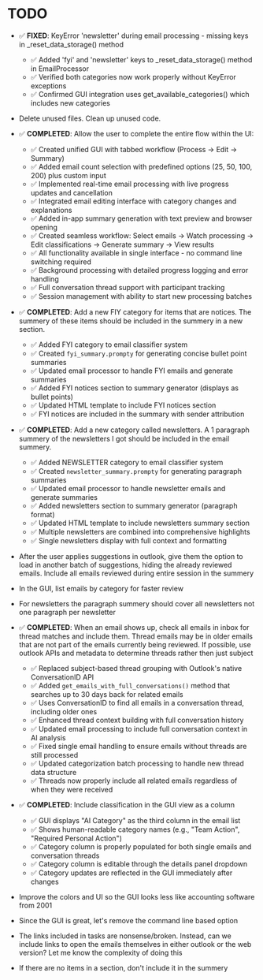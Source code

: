 # TODO

- ✅ **FIXED**: KeyError 'newsletter' during email processing - missing keys in _reset_data_storage() method
  - ✅ Added 'fyi' and 'newsletter' keys to _reset_data_storage() method in EmailProcessor
  - ✅ Verified both categories now work properly without KeyError exceptions
  - ✅ Confirmed GUI integration uses get_available_categories() which includes new categories

- Delete unused files. Clean up unused code.

- ✅ **COMPLETED**: Allow the user to complete the entire flow within the UI:
  - ✅ Created unified GUI with tabbed workflow (Process → Edit → Summary)
  - ✅ Added email count selection with predefined options (25, 50, 100, 200) plus custom input
  - ✅ Implemented real-time email processing with live progress updates and cancellation
  - ✅ Integrated email editing interface with category changes and explanations
  - ✅ Added in-app summary generation with text preview and browser opening
  - ✅ Created seamless workflow: Select emails → Watch processing → Edit classifications → Generate summary → View results
  - ✅ All functionality available in single interface - no command line switching required
  - ✅ Background processing with detailed progress logging and error handling
  - ✅ Full conversation thread support with participant tracking
  - ✅ Session management with ability to start new processing batches

- ✅ **COMPLETED**: Add a new FIY category for items that are notices. The summery of these items should be included in the summery in a new section.
  - ✅ Added FYI category to email classifier system
  - ✅ Created `fyi_summary.prompty` for generating concise bullet point summaries
  - ✅ Updated email processor to handle FYI emails and generate summaries
  - ✅ Added FYI notices section to summary generator (displays as bullet points)
  - ✅ Updated HTML template to include FYI notices section
  - ✅ FYI notices are included in the summary with sender attribution

- ✅ **COMPLETED**: Add a new category called newsletters. A 1 paragraph summery of the newsletters I got should be included in the email summery.
  - ✅ Added NEWSLETTER category to email classifier system  
  - ✅ Created `newsletter_summary.prompty` for generating paragraph summaries
  - ✅ Updated email processor to handle newsletter emails and generate summaries
  - ✅ Added newsletters section to summary generator (paragraph format)
  - ✅ Updated HTML template to include newsletters summary section
  - ✅ Multiple newsletters are combined into comprehensive highlights
  - ✅ Single newsletters display with full context and formatting

- After the user applies suggestions in outlook, give them the option to load in another batch of suggestions, hiding the already reviewed emails. Include all emails reviewed during entire session in the summery

- In the GUI, list emails by category for faster review

- For newsletters the paragraph summery should cover all newsletters not one paragraph per newsletter

- ✅ **COMPLETED**: When an email shows up, check all emails in inbox for thread matches and include them. Thread emails may be in older emails that are not part of the emails currently being reviewed. If possible, use outlook APIs and metadata to determine threads rather then just subject
  - ✅ Replaced subject-based thread grouping with Outlook's native ConversationID API
  - ✅ Added `get_emails_with_full_conversations()` method that searches up to 30 days back for related emails
  - ✅ Uses ConversationID to find all emails in a conversation thread, including older ones
  - ✅ Enhanced thread context building with full conversation history
  - ✅ Updated email processing to include full conversation context in AI analysis
  - ✅ Fixed single email handling to ensure emails without threads are still processed
  - ✅ Updated categorization batch processing to handle new thread data structure
  - ✅ Threads now properly include all related emails regardless of when they were received

- ✅ **COMPLETED**: Include classification in the GUI view as a column
  - ✅ GUI displays "AI Category" as the third column in the email list
  - ✅ Shows human-readable category names (e.g., "Team Action", "Required Personal Action")
  - ✅ Category column is properly populated for both single emails and conversation threads
  - ✅ Category column is editable through the details panel dropdown
  - ✅ Category updates are reflected in the GUI immediately after changes

- Improve the colors and UI so the GUI looks less like accounting software from 2001

- Since the GUI is great, let's remove the command line based option

- The links included in tasks are nonsense/broken. Instead, can we include links to open the emails themselves in either outlook or the web version? Let me know the complexity of doing this

- If there are no items in a section, don't include it in the summery
